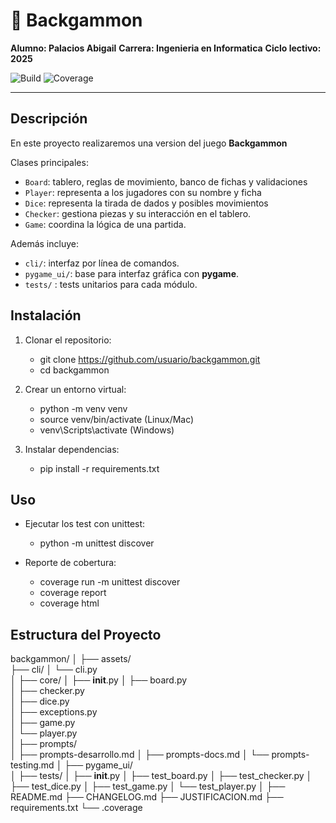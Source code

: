 # 🎲 Backgammon

**Alumno: Palacios Abigail**
**Carrera: Ingenieria en Informatica**
**Ciclo lectivo: 2025**

![Build](https://img.shields.io/badge/build-passing-brightgreen)
![Coverage](https://img.shields.io/badge/coverage-100%25-blue)

---

##  Descripción
En este proyecto realizaremos una version del juego **Backgammon**

Clases principales:
- `Board`: tablero, reglas de movimiento, banco de fichas y validaciones
- `Player`: representa a los jugadores con su nombre y ficha
- `Dice`: representa la tirada de dados y posibles movimientos
- `Checker`: gestiona piezas y su interacción en el tablero.
- `Game`: coordina la lógica de una partida.

Además incluye:
- `cli/`: interfaz por línea de comandos.
- `pygame_ui/`: base para interfaz gráfica con **pygame**.
- `tests/` : tests unitarios para cada módulo.



##  Instalación

1. Clonar el repositorio:
    - git clone https://github.com/usuario/backgammon.git
    - cd backgammon

2. Crear un entorno virtual:
    - python -m venv venv
    - source venv/bin/activate   (Linux/Mac)
    - venv\Scripts\activate      (Windows)

3. Instalar dependencias:
    - pip install -r requirements.txt

## Uso

- Ejecutar los test con unittest:
    - python -m unittest discover

- Reporte de cobertura:
    - coverage run -m unittest discover
    - coverage report
    - coverage html

## Estructura del Proyecto

backgammon/
│
├── assets/               
├── cli/
│   └── cli.py            
│
├── core/
│   ├── __init__.py
│   ├── board.py         
│   ├── checker.py    
│   ├── dice.py          
│   ├── exceptions.py     
│   ├── game.py          
│   └── player.py  
│
├── prompts/            
│   ├── prompts-desarrollo.md
│   ├── prompts-docs.md
│   └── prompts-testing.md
│
├── pygame_ui/          
│
├── tests/
│   ├── __init__.py
│   ├── test_board.py
│   ├── test_checker.py
│   ├── test_dice.py
│   ├── test_game.py
│   └── test_player.py
│
├── README.md
├── CHANGELOG.md
├── JUSTIFICACION.md
├── requirements.txt
└── .coverage
